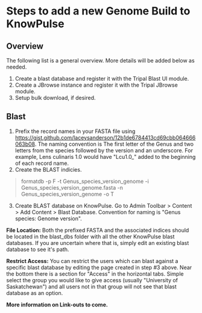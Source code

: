 # Steps to add a new Genome Build to KnowPulse

## Overview
The following list is a general overview. More details will be added below as needed.
1. Create a blast database and register it with the Tripal Blast UI module.
2. Create a JBrowse instance and register it with the Tripal JBrowse module.
3. Setup bulk download, if desired.

## Blast
1. Prefix the record names in your FASTA file using https://gist.github.com/laceysanderson/12b1de6784413cd69cbb064666063b08. The naming convention is The first letter of the Genus and two letters from the species followed by the version and an underscore. For example, Lens culinaris 1.0 would have "Lcu1.0_" added to the beginning of each record name.
2. Create the BLAST indicies.
> formatdb -p F -t Genus_species_version_genome -i Genus_species_version_genome.fasta -n Genus_species_version_genome -o T
3. Create BLAST database on KnowPulse. Go to Admin Toolbar > Content > Add Content > Blast Database. Convention for naming is "Genus species: Genome version".

**File Location:** Both the prefixed FASTA and the associated indices should be located in the blast_dbs folder with all the other KnowPulse blast databases. If you are uncertain where that is, simply edit an existing blast database to see it's path.

**Restrict Access:** You can restrict the users which can blast against a specific blast database by editing the page created in step #3 above. Near the bottom there is a section for "Access" in the horizontal tabs. Simple select the group you would like to give access (usually "University of Saskatchewan") and all users not in that group will not see that blast database as an option.
 
 **More information on Link-outs to come.**
